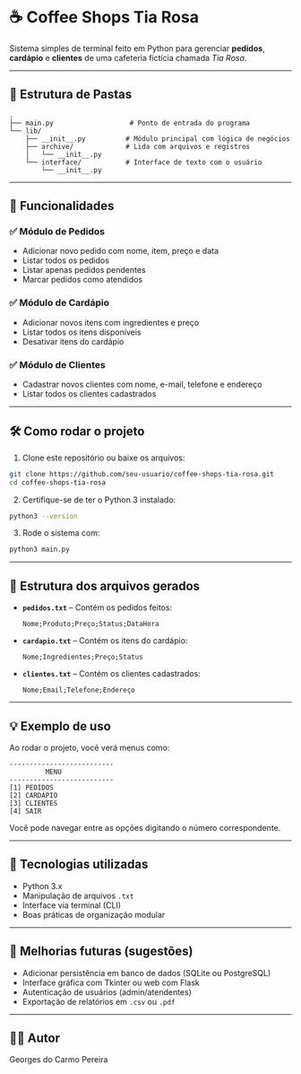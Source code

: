 # ☕ Coffee Shops Tia Rosa

Sistema simples de terminal feito em Python para gerenciar **pedidos**, **cardápio** e **clientes** de uma cafeteria fictícia chamada *Tia Rosa*.

---

## 📁 Estrutura de Pastas

```
.
├── main.py                   # Ponto de entrada do programa
└── lib/
    ├── __init__.py          # Módulo principal com lógica de negócios
    ├── archive/             # Lida com arquivos e registros
    │   └── __init__.py
    └── interface/           # Interface de texto com o usuário
        └── __init__.py
```

---

## 🧩 Funcionalidades

### ✅ Módulo de Pedidos
- Adicionar novo pedido com nome, item, preço e data
- Listar todos os pedidos
- Listar apenas pedidos pendentes
- Marcar pedidos como atendidos

### ✅ Módulo de Cardápio
- Adicionar novos itens com ingredientes e preço
- Listar todos os itens disponíveis
- Desativar itens do cardápio

### ✅ Módulo de Clientes
- Cadastrar novos clientes com nome, e-mail, telefone e endereço
- Listar todos os clientes cadastrados

---

## 🛠️ Como rodar o projeto

1. Clone este repositório ou baixe os arquivos:

```bash
git clone https://github.com/seu-usuario/coffee-shops-tia-rosa.git
cd coffee-shops-tia-rosa
```

2. Certifique-se de ter o Python 3 instalado:

```bash
python3 --version
```

3. Rode o sistema com:

```bash
python3 main.py
```

---

## 📝 Estrutura dos arquivos gerados

- **`pedidos.txt`** – Contém os pedidos feitos:
  ```
  Nome;Produto;Preço;Status;DataHora
  ```

- **`cardapio.txt`** – Contém os itens do cardápio:
  ```
  Nome;Ingredientes;Preço;Status
  ```

- **`clientes.txt`** – Contém os clientes cadastrados:
  ```
  Nome;Email;Telefone;Endereço
  ```

---

## 💡 Exemplo de uso

Ao rodar o projeto, você verá menus como:

```
--------------------------
         MENU
--------------------------
[1] PEDIDOS
[2] CARDÁPIO
[3] CLIENTES
[4] SAIR
```

Você pode navegar entre as opções digitando o número correspondente.

---

## 🧪 Tecnologias utilizadas

- Python 3.x
- Manipulação de arquivos `.txt`
- Interface via terminal (CLI)
- Boas práticas de organização modular

---

## 📌 Melhorias futuras (sugestões)

- Adicionar persistência em banco de dados (SQLite ou PostgreSQL)
- Interface gráfica com Tkinter ou web com Flask
- Autenticação de usuários (admin/atendentes)
- Exportação de relatórios em `.csv` ou `.pdf`

---

## 👨‍💻 Autor

Georges do Carmo Pereira
